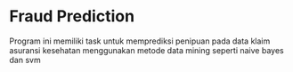 # Fraud Prediction

Program ini memiliki task untuk memprediksi penipuan pada data klaim asuransi kesehatan menggunakan metode data mining seperti naive bayes dan svm
